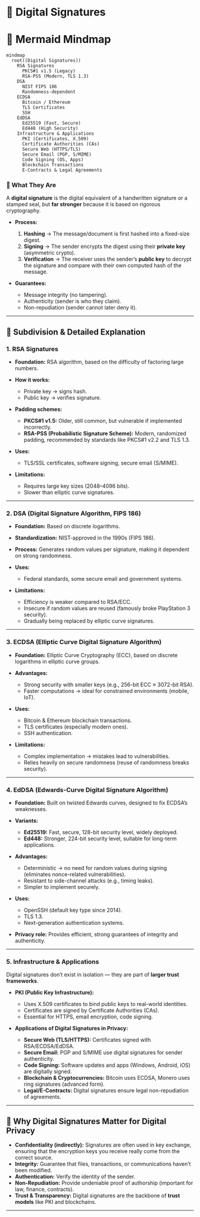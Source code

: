 # 🔐 Digital Signatures 

# 🌳 Mermaid Mindmap 

```mermaid
mindmap
  root((Digital Signatures))
    RSA Signatures
      PKCS#1 v1.5 (Legacy)
      RSA-PSS (Modern, TLS 1.3)
    DSA
      NIST FIPS 186
      Randomness-dependent
    ECDSA
      Bitcoin / Ethereum
      TLS Certificates
      SSH
    EdDSA
      Ed25519 (Fast, Secure)
      Ed448 (High Security)
    Infrastructure & Applications
      PKI (Certificates, X.509)
      Certificate Authorities (CAs)
      Secure Web (HTTPS/TLS)
      Secure Email (PGP, S/MIME)
      Code Signing (OS, Apps)
      Blockchain Transactions
      E-Contracts & Legal Agreements
```

### 📌 What They Are

A **digital signature** is the digital equivalent of a handwritten signature or a stamped seal, but **far stronger** because it is based on rigorous cryptography.

* **Process:**

  1. **Hashing** → The message/document is first hashed into a fixed-size digest.
  2. **Signing** → The sender encrypts the digest using their **private key** (asymmetric crypto).
  3. **Verification** → The receiver uses the sender’s **public key** to decrypt the signature and compare with their own computed hash of the message.
* **Guarantees:**

  * Message integrity (no tampering).
  * Authenticity (sender is who they claim).
  * Non-repudiation (sender cannot later deny it).

---

## 🌳 Subdivision & Detailed Explanation

### **1. RSA Signatures**

* **Foundation:** RSA algorithm, based on the difficulty of factoring large numbers.
* **How it works:**

  * Private key → signs hash.
  * Public key → verifies signature.
* **Padding schemes:**

  * **PKCS#1 v1.5:** Older, still common, but vulnerable if implemented incorrectly.
  * **RSA-PSS (Probabilistic Signature Scheme):** Modern, randomized padding, recommended by standards like PKCS#1 v2.2 and TLS 1.3.
* **Uses:**

  * TLS/SSL certificates, software signing, secure email (S/MIME).
* **Limitations:**

  * Requires large key sizes (2048–4096 bits).
  * Slower than elliptic curve signatures.

---

### **2. DSA (Digital Signature Algorithm, FIPS 186)**

* **Foundation:** Based on discrete logarithms.
* **Standardization:** NIST-approved in the 1990s (FIPS 186).
* **Process:** Generates random values per signature, making it dependent on strong randomness.
* **Uses:**

  * Federal standards, some secure email and government systems.
* **Limitations:**

  * Efficiency is weaker compared to RSA/ECC.
  * Insecure if random values are reused (famously broke PlayStation 3 security).
  * Gradually being replaced by elliptic curve signatures.

---

### **3. ECDSA (Elliptic Curve Digital Signature Algorithm)**

* **Foundation:** Elliptic Curve Cryptography (ECC), based on discrete logarithms in elliptic curve groups.
* **Advantages:**

  * Strong security with smaller keys (e.g., 256-bit ECC ≈ 3072-bit RSA).
  * Faster computations → ideal for constrained environments (mobile, IoT).
* **Uses:**

  * Bitcoin & Ethereum blockchain transactions.
  * TLS certificates (especially modern ones).
  * SSH authentication.
* **Limitations:**

  * Complex implementation → mistakes lead to vulnerabilities.
  * Relies heavily on secure randomness (reuse of randomness breaks security).

---

### **4. EdDSA (Edwards-Curve Digital Signature Algorithm)**

* **Foundation:** Built on twisted Edwards curves, designed to fix ECDSA’s weaknesses.
* **Variants:**

  * **Ed25519:** Fast, secure, 128-bit security level, widely deployed.
  * **Ed448:** Stronger, 224-bit security level, suitable for long-term applications.
* **Advantages:**

  * Deterministic → no need for random values during signing (eliminates nonce-related vulnerabilities).
  * Resistant to side-channel attacks (e.g., timing leaks).
  * Simpler to implement securely.
* **Uses:**

  * OpenSSH (default key type since 2014).
  * TLS 1.3.
  * Next-generation authentication systems.
* **Privacy role:** Provides efficient, strong guarantees of integrity and authenticity.

---

### **5. Infrastructure & Applications**

Digital signatures don’t exist in isolation — they are part of **larger trust frameworks**.

* **PKI (Public Key Infrastructure):**

  * Uses X.509 certificates to bind public keys to real-world identities.
  * Certificates are signed by Certificate Authorities (CAs).
  * Essential for HTTPS, email encryption, code signing.

* **Applications of Digital Signatures in Privacy:**

  * **Secure Web (TLS/HTTPS):** Certificates signed with RSA/ECDSA/EdDSA.
  * **Secure Email:** PGP and S/MIME use digital signatures for sender authenticity.
  * **Code Signing:** Software updates and apps (Windows, Android, iOS) are digitally signed.
  * **Blockchain & Cryptocurrencies:** Bitcoin uses ECDSA, Monero uses ring signatures (advanced form).
  * **Legal/E-Contracts:** Digital signatures ensure legal non-repudiation of agreements.

---

## 📌 Why Digital Signatures Matter for Digital Privacy

* **Confidentiality (indirectly):** Signatures are often used in key exchange, ensuring that the encryption keys you receive really come from the correct source.
* **Integrity:** Guarantee that files, transactions, or communications haven’t been modified.
* **Authentication:** Verify the identity of the sender.
* **Non-Repudiation:** Provide undeniable proof of authorship (important for law, finance, contracts).
* **Trust & Transparency:** Digital signatures are the backbone of **trust models** like PKI and blockchains.

---
